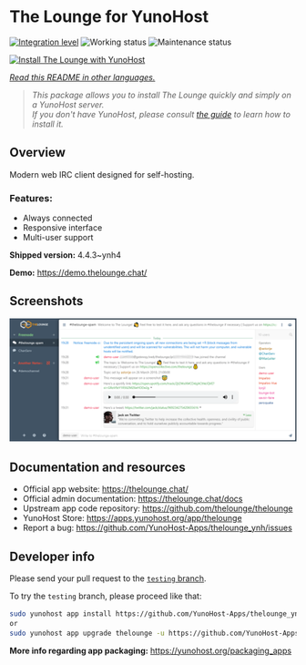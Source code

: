<!--
N.B.: This README was automatically generated by <https://github.com/YunoHost/apps/tree/master/tools/readme_generator>
It shall NOT be edited by hand.
-->

# The Lounge for YunoHost

[![Integration level](https://dash.yunohost.org/integration/thelounge.svg)](https://ci-apps.yunohost.org/ci/apps/thelounge/) ![Working status](https://ci-apps.yunohost.org/ci/badges/thelounge.status.svg) ![Maintenance status](https://ci-apps.yunohost.org/ci/badges/thelounge.maintain.svg)

[![Install The Lounge with YunoHost](https://install-app.yunohost.org/install-with-yunohost.svg)](https://install-app.yunohost.org/?app=thelounge)

*[Read this README in other languages.](./ALL_README.md)*

> *This package allows you to install The Lounge quickly and simply on a YunoHost server.*  
> *If you don't have YunoHost, please consult [the guide](https://yunohost.org/install) to learn how to install it.*

## Overview

Modern web IRC client designed for self-hosting. 

### Features:

- Always connected
- Responsive interface
- Multi-user support

**Shipped version:** 4.4.3~ynh4

**Demo:** <https://demo.thelounge.chat/>

## Screenshots

![Screenshot of The Lounge](./doc/screenshots/thelounge-screenshot.png)

## Documentation and resources

- Official app website: <https://thelounge.chat/>
- Official admin documentation: <https://thelounge.chat/docs>
- Upstream app code repository: <https://github.com/thelounge/thelounge>
- YunoHost Store: <https://apps.yunohost.org/app/thelounge>
- Report a bug: <https://github.com/YunoHost-Apps/thelounge_ynh/issues>

## Developer info

Please send your pull request to the [`testing` branch](https://github.com/YunoHost-Apps/thelounge_ynh/tree/testing).

To try the `testing` branch, please proceed like that:

```bash
sudo yunohost app install https://github.com/YunoHost-Apps/thelounge_ynh/tree/testing --debug
or
sudo yunohost app upgrade thelounge -u https://github.com/YunoHost-Apps/thelounge_ynh/tree/testing --debug
```

**More info regarding app packaging:** <https://yunohost.org/packaging_apps>
